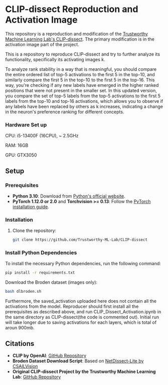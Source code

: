 # CLIP-dissect Reproduction and Activation Image

This repository is a reproduction and modification of the [Trustworthy Machine Learning Lab's CLIP-dissect](https://github.com/Trustworthy-ML-Lab/CLIP-dissect). The primary modification is in the activation image part of the project.

This is a repository to reproduce CLIP-dissect and try to further analyze its functionality, specifically its activating images k. 

To analyze rank stability in a way that is meaningful, you should compare the entire ordered list of top-5 activations to the first 5 in the top-10, and similarly compare the first 5 in the top-10 to the first 5 in the top-16. This way, you're checking if any new labels have emerged in the higher ranked positions that were not present in the smaller set. In this updated version, you compare the set of top-5 labels from the top-5 activations to the first 5 labels from the top-10 and top-16 activations, which allows you to observe if any labels have been replaced by others as k increases, indicating a change in the neuron's preference ranking for different concepts.

### Hardware Set up

CPU: i5-13400F (16CPU), ~ 2.5GHz

RAM: 16GB

GPU: GTX3050

## Setup

### Prerequisites

- **Python 3.10**: Download from [Python's official website](https://www.python.org/downloads/).
- **PyTorch 1.12.0 or 2.0** and **Torchvision >= 0.13**: Follow the [PyTorch installation guide](https://pytorch.org/get-started/previous-versions/).

### Installation

1. Clone the repository:
   ```bash
   git clone https://github.com/Trustworthy-ML-Lab/CLIP-dissect
   
### Install Python Dependencies
To install the necessary Python dependencies, run the following command:
  ```bash
  pip install -r requirements.txt
  ```

Download the Broden dataset (images only):
  ```bash
  bash dlbroden.sh
  ```

Furthermore, the saved_activation uploaded here does not contain all the activations from the model. Reproducer should first install all the prerequisites as described above, and run CLIP_Dissect_Activation.ipynb in the same directory as CLIP-dissect(the code is commented out). Initial run will take longer due to saving activations for each layers, which is total of aroun 900mb. 

## Citations

- **CLIP by OpenAI**: [GitHub Repository](https://github.com/openai/CLIP)
- **Broden Dataset Download Script**: Based on [NetDissect-Lite by CSAILVision](https://github.com/CSAILVision/NetDissect-Lite)
- **Original CLIP-dissect Project by the Trustworthy Machine Learning Lab**: [GitHub Repository](https://github.com/Trustworthy-ML-Lab/CLIP-dissect)
